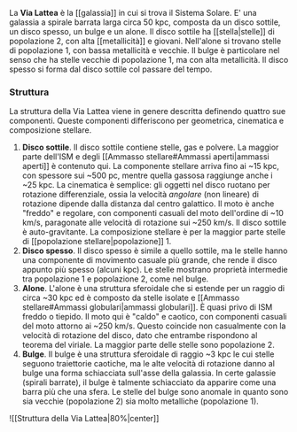 La **Via Lattea** è la [[galassia]] in cui si trova il Sistema Solare. E' una galassia a spirale barrata larga circa 50 kpc, composta da un disco sottile, un disco spesso, un bulge e un alone. Il disco sottile ha [[stella|stelle]] di popolazione 2, con alta [[metallicità]] e giovani. Nell'alone si trovano stelle di popolazione 1, con bassa metallicità e vecchie. Il bulge è particolare nel senso che ha stelle vecchie di popolazione 1, ma con alta metallicità. Il disco spesso si forma dal disco sottile col passare del tempo.
### Struttura
La struttura della Via Lattea viene in genere descritta definendo quattro sue componenti. Queste componenti differiscono per geometrica, cinematica e composizione stellare.
1. **Disco sottile**. Il disco sottile contiene stelle, gas e polvere. La maggior parte dell'ISM e degli [[Ammasso stellare#Ammassi aperti|ammassi aperti]] è contenuto qui. La componente stellare arriva fino ai ~15 kpc, con spessore sui ~500 pc, mentre quella gassosa raggiunge anche i ~25 kpc. La cinematica è semplice: gli oggetti nel disco ruotano per rotazione differenziale, ossia la velocità *angolare* (non lineare) di rotazione dipende dalla distanza dal centro galattico. Il moto è anche "freddo" e regolare, con componenti casuali del moto dell'ordine di ~10 km/s, paragonate alle velocità di rotazione sui ~250 km/s. Il disco sottile è auto-gravitante. La composizione stellare è per la maggior parte stelle di [[popolazione stellare|popolazione]] 1.
2. **Disco spesso**. Il disco spesso è simile a quello sottile, ma le stelle hanno una componente di movimento casuale più grande, che rende il disco appunto più spesso (alcuni kpc). Le stelle mostrano proprietà intermedie tra popolazione 1 e popolazione 2, come nel bulge.
3. **Alone**. L'alone è una struttura sferoidale che si estende per un raggio di circa ~30 kpc ed è composto da stelle isolate e [[Ammasso stellare#Ammassi globulari|ammassi globulari]]. È quasi privo di ISM freddo o tiepido. Il moto qui è "caldo" e caotico, con componenti casuali del moto attorno ai ~250 km/s. Questo coincide non casualmente con la velocità di rotazione del disco, dato che entrambe rispondono al teorema del viriale. La maggior parte delle stelle sono popolazione 2.
4. **Bulge**. Il bulge è una struttura sferoidale di raggio ~3 kpc le cui stelle seguono traiettorie caotiche, ma le alte velocità di rotazione danno al bulge una forma schiacciata sull'asse della galassia. In certe galassie (spirali barrate), il bulge è talmente schiacciato da apparire come una barra più che una sfera. Le stelle del bulge sono anomale in quanto sono sia vecchie (popolazione 2) sia molto metalliche (popolazione 1).

![[Struttura della Via Lattea|80%|center]]
